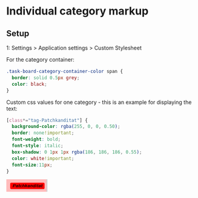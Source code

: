 Individual category markup
===========================


Setup
-----

1: Settings > Application settings > Custom Stylesheet

For the category container:
```css
.task-board-category-container-color span {
  border: solid 0.5px grey;
  color: black;
}

```
Custom css values for one category - this is an example for displaying the text: 
```css
[class*="tag-Patchkanditat"] {
  background-color: rgba(255, 0, 0, 0.50);
  border: none!important;
  font-weight: bold;
  font-style: italic;
  box-shadow: 0 1px 1px rgba(186, 186, 186, 0.55);
  color: white!important;
  font-size:11px;
}
```
![CAT](../de_DE/screenshots/kanboard_patch_category.PNG)
